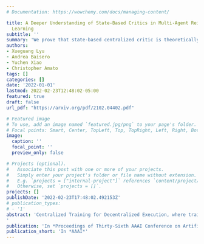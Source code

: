 ```yaml
---
# Documentation: https://wowchemy.com/docs/managing-content/

title: A Deeper Understanding of State-Based Critics in Multi-Agent Reinforcement Learning
  Learning
subtitle: ''
summary: 'We prove that state-based centralized critic is theoretically unsound. We also provide bias-variance trade-off analysis and empirical advice.'
authors:
- Xueguang Lyu
- Andrea Baisero
- Yuchen Xiao
- Christopher Amato
tags: []
categories: []
date: '2022-01-01'
lastmod: 2022-02-23T12:48:02-05:00
featured: true
draft: false
url_pdf: "https://arxiv.org/pdf/2102.04402.pdf"

# Featured image
# To use, add an image named `featured.jpg/png` to your page's folder.
# Focal points: Smart, Center, TopLeft, Top, TopRight, Left, Right, BottomLeft, Bottom, BottomRight.
image:
  caption: ''
  focal_point: ''
  preview_only: false

# Projects (optional).
#   Associate this post with one or more of your projects.
#   Simply enter your project's folder or file name without extension.
#   E.g. `projects = ["internal-project"]` references `content/project/deep-learning/index.md`.
#   Otherwise, set `projects = []`.
projects: []
publishDate: '2022-02-23T17:48:02.492153Z'
# publication_types:
# - '1'
abstract: 'Centralized Training for Decentralized Execution, where training is done in a centralized offline fashion, has become a popular solution paradigm in Multi-Agent Reinforcement Learning. Many such methods take the form of actor-critic with state-based critics, since centralized training allows access to the true system state, which can be useful during training despite not being available at execution time. State-based critics have become a common empirical choice, albeit one which has had limited theoretical justification or analysis. In this paper, we show that state-based critics can introduce bias in the policy gradient estimates, potentially undermining the asymptotic guarantees of the algorithm. We also show that, even if the state-based critics do not introduce any bias, they can still result in a larger gradient variance, contrary to the common intuition. Finally, we show the effects of the theories in practice by comparing different forms of centralized critics on a wide range of common benchmarks, and detail how various environmental properties are related to the effectiveness of different types of critics.
'
publication: 'In *Proceedings of Thirty-Sixth AAAI Conference on Artificial Intelligence (AAAI-22)*'
publication_short: 'In *AAAI*'
---
```

